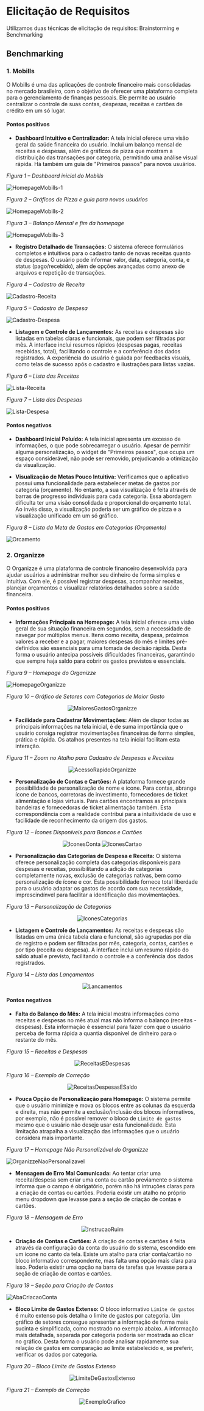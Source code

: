 # **Elicitação de Requisitos**

Utilizamos duas técnicas de elicitação de requisitos: Brainstorming e Benchmarking

## **Benchmarking**

### **1. Mobills**

O Mobills é uma das aplicações de controle financeiro mais consolidadas no mercado brasileiro, com o objetivo de oferecer uma plataforma completa para o gerenciamento de finanças pessoais. Ele permite ao usuário centralizar o controle de suas contas, despesas, receitas e cartões de crédito em um só lugar.

#### **Pontos positivos**

- **Dashboard Intuitivo e Centralizador:** A tela inicial oferece uma visão geral da saúde financeira do usuário. Inclui um balanço mensal de receitas e despesas, além de gráficos de pizza que mostram a distribuição das transações por categoria, permitindo uma análise visual rápida. Há também um guia de "Primeiros passos" para novos usuários.

_Figura 1 – Dashboard inicial do Mobills_

![HomepageMobills-1](images/mobills/homepage-1.jpg)

_Figura 2 – Gráficos de Pizza e guia para novos usuários_

![HomepageMobills-2](images/mobills/homepage-2.jpg)

_Figura 3 – Balanço Mensal e fim da homepage_

![HomepageMobills-3](images/mobills/homepage-3.jpg)

- **Registro Detalhado de Transações:** O sistema oferece formulários completos e intuitivos para o cadastro tanto de novas receitas quanto de despesas. O usuário pode informar valor, data, categoria, conta, e status (pago/recebido), além de opções avançadas como anexo de arquivos e repetição de transações.

_Figura 4 – Cadastro de Receita_

![Cadastro-Receita](images/mobills/cadastro-receita.jpg)

_Figura 5 – Cadastro de Despesa_

![Cadastro-Despesa](images/mobills/cadastro-despesa.jpg)

- **Listagem e Controle de Lançamentos:** As receitas e despesas são listadas em tabelas claras e funcionais, que podem ser filtradas por mês. A interface inclui resumos rápidos (despesas pagas, receitas recebidas, total), facilitando o controle e a conferência dos dados registrados. A experiência do usuário é guiada por feedbacks visuais, como telas de sucesso após o cadastro e ilustrações para listas vazias.

_Figura 6 – Lista das Receitas_

![Lista-Receita](images/mobills/lista-receita.jpg)

_Figura 7 – Lista das Despesas_

![Lista-Despesa](images/mobills/lista-despesa.jpg)

#### **Pontos negativos**

- **Dashboard Inicial Poluído:** A tela inicial apresenta um excesso de informações, o que pode sobrecarregar o usuário. Apesar de permitir alguma personalização, o widget de "Primeiros passos", que ocupa um espaço considerável, não pode ser removido, prejudicando a otimização da visualização.

- **Visualização de Metas Pouco Intuitiva:** Verificamos que o aplicativo possui uma funcionalidade para estabelecer metas de gastos por categoria (orçamento). No entanto, a sua visualização é feita através de barras de progresso individuais para cada categoria. Essa abordagem dificulta ter uma visão consolidada e proporcional do orçamento total. Ao invés disso, a visualização poderia ser um gráfico de pizza e a visualização unificado em um só gráfico.

_Figura 8 – Lista da Meta de Gastos em Categorias (Orçamento)_

![Orcamento](images/mobills/orcamento.jpg)

### **2. Organizze**

O Organizze é uma plataforma de controle financeiro desenvolvida para ajudar usuários a administrar melhor seu dinheiro de forma simples e intuitiva. Com ele, é possível registrar despesas, acompanhar receitas, planejar orçamentos e visualizar relatórios detalhados sobre a saúde financeira.

#### **Pontos positivos**

- **Informações Principais na Homepage:** A tela inicial oferece uma visão geral de sua situação financeira em segundos, sem a necessidade de navegar por múltiplos menus. Itens como receita, despesa, próximos valores a receber e a pagar, maiores despesas do mês e limites pré-definidos são essenciais para uma tomada de decisão rápida. Desta forma o usuário antecipa possíveis dificuldades financeiras, garantindo que sempre haja saldo para cobrir os gastos previstos e essenciais.

_Figura 9 – Homepage do Organizze_

![HomepageOrganizze](images/organizze/homepage-organizze.png)

_Figura 10 – Gráfico de Setores com Categorias de Maior Gasto_

<p align="center">
  <img src="images/organizze/maiores-gastos.png" alt="MaioresGastosOrganizze"/>
</p>

- **Facilidade para Cadastrar Movimentações:** Além de dispor todas as principais informações na tela inicial, é de suma importância que o usuário consiga registrar movimentações financeiras de forma simples, prática e rápida. Os atalhos presentes na tela inicial facilitam esta interação.

_Figura 11 – Zoom no Atalho para Cadastro de Despesas e Receitas_

<p align="center">
  <img src="images/organizze/acesso-rapido.png" alt="AcessoRapidoOrganizze"/>
</p>

- **Personalização de Contas e Cartões:** A plataforma fornece grande possibilidade de personalização de nome e ícone. Para contas, abrange ícone de bancos, corretoras de investimento, fornecedores de ticket alimentação e lojas virtuais. Para cartões encontramos as principais bandeiras e fornecedoras de ticket alimentação também. Esta correspondência com a realidade contribui para a intuitividade de uso e facilidade de reconhecimento da origem dos gastos.

_Figura 12 – Ícones Disponíveis para Bancos e Cartões_

<p align="center">
  <img src="images/organizze/icones-conta.png" alt="IconesConta"/>
  <img src="images/organizze/icones-cartao.png" alt="IconesCartao"/>
</p>

- **Personalização das Categorias de Despesa e Receita:** O sistema oferece personalização completa das categorias disponíveis para despesas e receitas, possibilitando a adição de categorias completamente novas, exclusão de categorias nativas, bem como personalização de ícone e cor. Esta possibilidade fornece total liberdade para o usuário adaptar os gastos de acordo com sua necessidade, imprescindínvel para facilitar a identificação das movimentações.

_Figura 13 – Personalização de Categorias_

<p align="center">
  <img src="images/organizze/categorias.png" alt="IconesCategorias"/>
</p>

- **Listagem e Controle de Lançamentos:** As receitas e despesas são listadas em uma única tabela clara e funcional, são agrupadas por dia de registro e podem ser filtradas por mês, categoria, contas, cartões e por tipo (receita ou despesa). A interface inclui um resumo rápido do saldo atual e previsto, facilitando o controle e a conferência dos dados registrados.

_Figura 14 – Lista das Lançamentos_

<p align="center">
  <img src="images/organizze/lancamentos.png" alt="Lancamentos"/>
</p>

#### **Pontos negativos**

- **Falta do Balanço do Mês:** A tela inicial mostra informações como receitas e despesas no mês atual mas não informa o balanço (receitas - despesas). Esta informação é essencial para fazer com que o usuário perceba de forma rápida a quantia disponível de dinheiro para o restante do mês.

_Figura 15 – Receitas e Despesas_

<p align="center">
  <img src="images/organizze/sem-balanco.png" alt="ReceitasEDespesas"/>
</p>

_Figura 16 – Exemplo de Correção_

<p align="center">
  <img src="images/organizze/exemplo-balanco.png" alt="ReceitasDespesasESaldo"/>
</p>

- **Pouca Opção de Personalização para Homepage:** O sistema permite que o usuário minimize e mova os blocos entre as colunas da esquerda e direita, mas não permite a exclusão/inclusão dos blocos informativos, por exemplo, não é possível remover o bloco de `Limite de gastos` mesmo que o usuário não deseje usar esta funcionalidade. Esta limitação atrapalha a visualização das informações que o usuário considera mais importante.

_Figura 17 – Homepage Não Personalizável do Organizze_

![OrganizzeNaoPersonalizavel](images/organizze/homepage-nao-personalizavel.png)

- **Mensagem de Erro Mal Comunicada:** Ao tentar criar uma receita/despesa sem criar uma conta ou cartão previamente o sistema informa que o campo é obrigatório, porém não há intruções claras para a criação de contas ou cartões. Poderia existir um atalho no próprio menu dropdown que levasse para a seção de criação de contas e cartões.

_Figura 18 – Mensagem de Erro_

<p align="center">
  <img src="images/organizze/instrucao-ruim.png" alt="InstrucaoRuim"/>
</p>

- **Criação de Contas e Cartões:** A criação de contas e cartões é feita através da configuração da conta do usuário do sistema, escondido em um ícone no canto da tela. Existe um atalho para criar conta/cartão no bloco informativo correspondente, mas falta uma opção mais clara para isso. Poderia existir uma opção na barra de tarefas que levasse para a seção de criação de contas e cartões.

_Figura 19 – Seção para Criação de Contas_

![AbaCriacaoConta](images/organizze/criacao-conta.png)

- **Bloco Limite de Gastos Extenso:** O bloco informativo `Limite de gastos` é muito extenso pois detalha o limite de gastos por categoria. Um gráfico de setores consegue apresentar a informação de forma mais sucinta e simplificada, como mostrado no exemplo abaixo. A informação mais detalhada, separada por categoria poderia ser mostrada ao clicar no gráfico. Desta forma o usuário pode analisar rapidamente sua relação de gastos em comparação ao limite estabelecido e, se preferir, verificar os dados por categoria.

_Figura 20 – Bloco Limite de Gastos Extenso_

<p align="center">
  <img src="images/organizze/muita-info.png" alt="LimiteDeGastosExtenso"/>
</p>

_Figura 21 – Exemplo de Correção_

<p align="center">
  <img src="images/organizze/exemplo-grafico.png" alt="ExemploGrafico"/>
</p>
